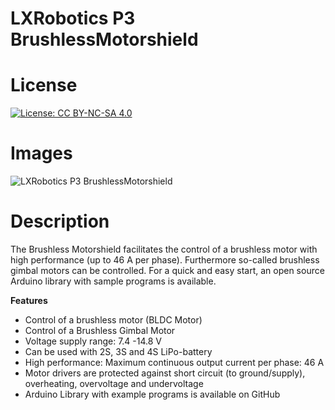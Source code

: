 LXRobotics P3 BrushlessMotorshield
==================================

# License

[![License: CC BY-NC-SA 4.0](https://img.shields.io/badge/License-CC%20BY--NC--SA%204.0-lightgrey.svg)](http://creativecommons.org/licenses/by-nc-sa/4.0/)

# Images

![LXRobotics P3 BrushlessMotorshield](https://www.lxrobotics.com/wp-content/uploads/mz_af_p3_side_small.jpg)

# Description

The Brushless Motorshield facilitates the control of a brushless motor with high performance (up to 46 A per phase). Furthermore so-called brushless gimbal motors can be controlled. For a quick and easy start, an open source Arduino library with sample programs is available.

**Features**

* Control of a brushless motor (BLDC Motor)
* Control of a Brushless Gimbal Motor
* Voltage supply range: 7.4 -14.8 V
* Can be used with 2S, 3S and 4S LiPo-battery
* High performance: Maximum continuous output current per phase: 46 A
* Motor drivers are protected against short circuit (to ground/supply), overheating, overvoltage and undervoltage
* Arduino Library with example programs is available on GitHub
